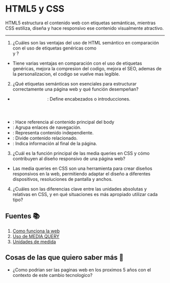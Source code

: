 # HTML5 y CSS
HTML5 estructura el contenido web con etiquetas semánticas, mientras CSS estiliza, diseña y hace responsivo ese contenido visualmente atractivo.

---

1. ¿Cuáles son las ventajas del uso de HTML semántico en comparación con el uso de etiquetas genéricas como <div> y ?

* Tiene varias ventajas en comparación con el uso de etiquetas genéricas, mejora la compresion del codigo, mejora el SEO, ademas de la personalizacion, el codigo se vuelve mas legible.

2. ¿Qué etiquetas semánticas son esenciales para estructurar correctamente una página web y qué función desempeñan?

* <header>: Define encabezados o introducciones.
* <main>: Hace referencia al contenido principal del body
* <nav>: Agrupa enlaces de navegación.
* <article>: Representa contenido independiente.
* <section>: Divide contenido relacionado.
* <footer>: Indica información al final de la página.


3. ¿Cuál es la función principal de las media queries en CSS y cómo contribuyen al diseño responsivo de una página web?

* Las media queries en CSS son una herramienta para crear diseños responsivos en la web, permitiendo adaptar el diseño a diferentes dispositivos, resoluciones de pantalla y anchos.

4. ¿Cuáles son las diferencias clave entre las unidades absolutas y relativas en CSS, y en qué situaciones es más apropiado utilizar cada tipo?



## Fuentes 📚
1. [Como funciona la web](https://developer.mozilla.org/es/docs/Web/HTML/Element)
2. [Uso de MEDIA QUERY](https://developer.mozilla.org/es/docs/Web/CSS/CSS_media_queries/Using_media_queries)
3. [Unidades de medida](https://www.tutorialspoint.com/css/css_measurement_units.htm)

## Cosas de las que quiero saber más 🤔

* ¿Como podrian ser las paginas web en los proximos 5 años con el contexto de este cambio tecnologico?
